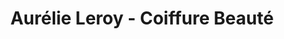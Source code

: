 ---
title: "Aurélie Leroy - Coiffure Beauté"
url: /caen/aurelie-leroy-coiffure-beaute/
shop: Friseur
---